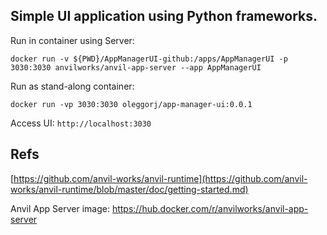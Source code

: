
## Simple UI application using Python frameworks.


Run in container using Server:

```
docker run -v ${PWD}/AppManagerUI-github:/apps/AppManagerUI -p 3030:3030 anvilworks/anvil-app-server --app AppManagerUI
```

Run as stand-along container:

```
docker run -vp 3030:3030 oleggorj/app-manager-ui:0.0.1
```

Access UI: `http://localhost:3030`



## Refs

[https://github.com/anvil-works/anvil-runtime](https://github.com/anvil-works/anvil-runtime/blob/master/doc/getting-started.md)

Anvil App Server image: https://hub.docker.com/r/anvilworks/anvil-app-server


